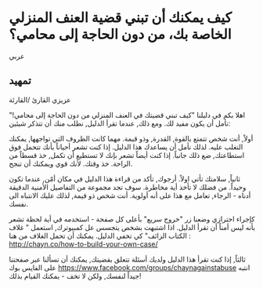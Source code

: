 <h1>كيف يمكنك أن تبني قضية العنف المنزلي الخاصة بك، من دون الحاجة إلى محامي؟</h1><span>عربي</span>
<h2>تمهيد</h2>
<p>عزيزي القارئ /القارئة</p>
<p>اهلا بكم في دليلنا "كيف تبني قضيتك في العنف المنزلي من دون الحاجة إلى محامي!" نأمل أن يكون مفيد لك. ومع ذلك, عندما تقرأ الدليل, نطلب منك أن تتذكر شيئين:</p>
<p>أولاً, أنت شخص تتمتع بالقوة, القدرة, وذو قيمة. مهما كانت الظروف التي تواجهها, يمكنك التغلب عليه. لذلك نأمل أن يساعدك هذا الدليل. إذا كنت تشعر أحياناً بأنك تتحمل فوق استطاعتك, ضع ذلك جانباً. إذا كنت أيضاً تشعر بإنك لا تستطيع أن تكمل, خذ قسطاً من الراحة. خذ وقتك. لأنك قوي ويمكنك أن تنجح.</p>
<p>ثانياً, سلامتك تأتي اولاً. أرجوك, تأكد من قراءة هذا الدليل في مكان أمّن, عندما تكون وحيداً. من فضلك لا تأخذ أية مخاطرة. سوف تجد مجموعة من التفاصيل الأمنية الدقيقة أدناه - الرجاء, تعامل مع هذا على أنه أولوية. أنت شخص ذو قيمة, لذلك عليك الانتباه الى نفسك.</p>
<p>كإجراء احترازي وضعنا زر "خروج سريع" بأعلى كل صفحة - استخدمه في أية لحظة تشعر بأنه ليس أمناً أن تقرأ الدليل. اذا اشتبهت بشخص يتجسس عل كمبيوترك, استعمل " غلاف الكتاب الزائف" كي تخفي الدليل. يمكنك أن تحمل الغلاف من هنا :  <a href="http://chayn.co/how-to-build-your-own-case/">http://chayn.co/how-to-build-your-own-case/</a></p>
<p>ثالثاً, إذا كنت تقرأ هذا الدليل ولديك أسئلة تتعلق بقضيتك, يمكنك أن تسألنا عبر صفحتنا على الفايس بوك  <a href="https://www.facebook.com/groups/chaynagainstabuse">https://www.facebook.com/groups/chaynagainstabuse</a> انتبه جيداً لنفسك, ولكن لا تخف - يمكنك القيام بذلك!</p>
<p>